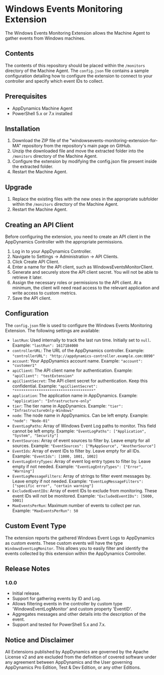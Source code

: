 # Windows Events Monitoring Extension

The Windows Events Monitoring Extension allows the Machine Agent to gather events from Windows machines.

## Contents

The contents of this repository should be placed within the `/monitors` directory of the Machine Agent. The `config.json` file contains a sample configuration detailing how to configure the extension to connect to your controller and specify which event IDs to collect.

## Prerequisites

- AppDynamics Machine Agent
- PowerShell 5.x or 7.x installed

## Installation

1. Download the ZIP file of the "windowsevents-monitoring-extension-for-MA" repository from the repository's main page on GitHub.
2. Unzip the downloaded file and move the extracted folder into  the `/monitors` directory of the Machine Agent.
3. Configure the extension by modifying the config.json file present inside the extracted folder.
4. Restart the Machine Agent.

## Upgrade

1. Replace the existing files with the new ones in the appropriate subfolder within the `/monitors` directory of the Machine Agent.
2. Restart the Machine Agent.

## Creating an API Client

Before configuring the extension, you need to create an API client in the AppDynamics Controller with the appropriate permissions.

1. Log in to your AppDynamics Controller.
2. Navigate to Settings -> Administration -> API Clients.
3. Click Create API Client.
4. Enter a name for the API client, such as WindowsEventsMonitorClient.
5. Generate and securely store the API client secret. You will not be able to retrieve it later.
6. Assign the necessary roles or permissions to the API client. At a minimum, the client will need read access to the relevant application and write access to custom metrics.
7. Save the API client.

## Configuration

The `config.json` file is used to configure the Windows Events Monitoring Extension. The following settings are available:

- `lastRun`: Used internally to track the last run time. Initially set to `null`. Example: `"lastRun": 1617184000`
- `controllerURL`: The URL of the AppDynamics controller. Example: `"controllerURL": "http://appdynamics-controller.example.com:8090"`
- `account`: Your AppDynamics account name. Example: `"account": "customer1"`
- `apiClient`: The API client name for authentication. Example: `"apiClient": "testExtension"`
- `apiClientSecret`: The API client secret for authentication. Keep this confidential. Example: `"apiClientSecret": "************************************"`
- `application`: The application name in AppDynamics. Example: `"application": "Infrastructure-only"`
- `tier`: The tier name in AppDynamics. Example: `"tier": "InfrastructureOnly-Windows"`
- `node`: The node name in AppDynamics. Can be left empty. Example: `"node": "Node-01"`
- `EventLogPaths`: Array of Windows Event Log paths to monitor. This field cannot be left empty. Example: `"EventLogPaths": ["Application", "System", "Security"]`
- `EventSources`: Array of event sources to filter by. Leave empty for all sources. Example: `"EventSources": ["MyAppSource", "AnotherSource"]`
- `EventIds`: Array of event IDs to filter by. Leave empty for all IDs. Example: `"EventIds": [1000, 1001, 1002]`
- `EventLogEntryTypes`: Array of event log entry types to filter by. Leave empty if not needed. Example: `"EventLogEntryTypes": ["Error", "Warning"]`
- `EventLogMessageFilters`: Array of strings to filter event messages by. Leave empty if not needed. Example: `"EventLogMessageFilters": ["specific error", "certain warning"]`
- `ExcludedEventIDs`: Array of event IDs to exclude from monitoring. These event IDs will not be monitored. Example: `"ExcludedEventIDs": [5000, 5001]`
- `MaxEventsPerRun`: Maximum number of events to collect per run. Example: `"MaxEventsPerRun": 50`

## Custom Event Type

The extension reports the gathered Windows Event Logs to AppDynamics as custom events. These custom events will have the type `WindowsEventLogMonitor`. This allows you to easily filter and identify the events collected by this extension within the AppDynamics Controller.


## Release Notes

### 1.0.0

- Initial release.
- Support for gathering events by ID and Log.
- Allows filtering events in the controller by custom type 'WindowsEventLogMonitor' and custom property 'EventID'.
- Aggregates messages and other details into the description of the event.
- Support and tested for PowerShell 5.x and 7.x.

## Notice and Disclaimer

All Extensions published by AppDynamics are governed by the Apache License v2 and are excluded from the definition of covered software under any agreement between AppDynamics and the User governing AppDynamics Pro Edition, Test & Dev Edition, or any other Editions.
